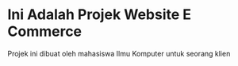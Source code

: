 <h1>Ini Adalah Projek Website E Commerce</h1>
<p>Projek ini dibuat oleh mahasiswa Ilmu Komputer untuk seorang klien</p>
